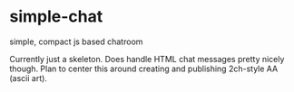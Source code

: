 # simple-chat
 simple, compact js based chatroom

 Currently just a skeleton. Does handle HTML chat messages pretty nicely though. Plan to center this around creating and publishing 2ch-style AA (ascii art).